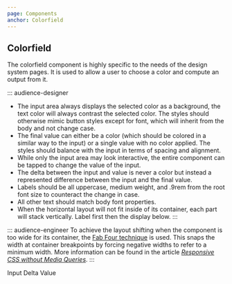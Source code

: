 ```yaml
---
page: Components
anchor: Colorfield
---
```


## Colorfield

The colorfield component is highly specific to the needs of the design system pages. It is used to allow a user to choose a color and compute an output from it.

::: audience-designer
- The input area always displays the selected color as a background, the text color will always contrast the selected color. The styles should otherwise mimic button styles except for font, which will inherit from the body and not change case.
- The final value can either be a color (which should be colored in a similar way to the input) or a single value with no color applied. The styles should balance with the input in terms of spacing and alignment.
- While only the input area may look interactive, the entire component can be tapped to change the value of the input.
- The delta between the input and value is never a color but instead a represented difference between the input and the final value.
- Labels should be all uppercase, medium weight, and .9rem from the root font size to counteract the change in case.
- All other text should match body font properties. 
- When the horizontal layout will not fit inside of its container, each part will stack vertically. Label first then the display below.
:::

::: audience-engineer
To achieve the layout shifting when the component is too wide for its container, the [Fab Four technique](https://www.freecodecamp.org/news/the-fab-four-technique-to-create-responsive-emails-without-media-queries-baf11fdfa848/) is used. This snaps the width at container breakpoints by forcing negative widths to refer to a minimum width. More information can be found in the article _[Responsive CSS without Media Queries](https://www.sitepoint.com/responsive-css-patterns-without-media-queries/)_.
:::

<blu-colorfield selfdocument>
  <label slot="label-input">Input</label>
  <label slot="label-delta">Delta</label>
  <label slot="label-value">Value</label>
</blu-colorfield>
